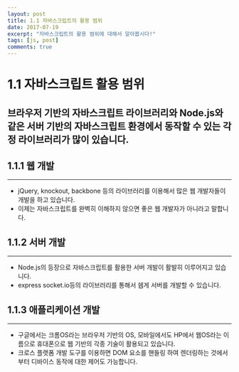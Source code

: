 ```yaml
---
layout: post
title: 1.1 자바스크립트의 활용 범위
date: 2017-07-19
excerpt: "자바스크립트의 활용 범위에 대해서 알아봅시다!"
tags: [js, post]
comments: true
---
```


1.1 자바스크립트 활용 범위
========================

## 브라우저 기반의 자바스크립트 라이브러리와 Node.js와 같은 서버 기반의 자바스크립트 환경에서 동작할 수 있는 각정 라이브러리가 많이 있습니다.

## 1.1.1 웹 개발
-------------

- jQuery, knockout, backbone 등의 라이브러리를 이용해서 많은 웹 개발자들이 개발을 하고 있습니다.
- 이제는 자바스크립트를 완벽히 이해하지 않으면 좋은 웹 개발자가 아니라고 말합니다.

## 1.1.2 서버 개발
---------------

- Node.js의 등장으로 자바스크립트를 활용한 서버 개발이 활발히 이루어지고 있습니다.
- express socket.io등의 라이브러리를 통해서 쉡게 서버를 개발할 수 있습니다.

## 1.1.3 애플리케이션 개발
---------------------

- 구글에서는 크롬OS라는 브라우저 기반의 OS, 모바일에서도 HP에서 웹OS라는 이름으로 휴대폰으로 웹 기반의 각종 기술이 활용되고 있습니다.
- 크로스 플랫폼 개발 도구를 이용하면 DOM 요소를 핸들링 하여 렌더링하는 것에서부터 디바이스 동작에 대한 제어도 가능합니다.